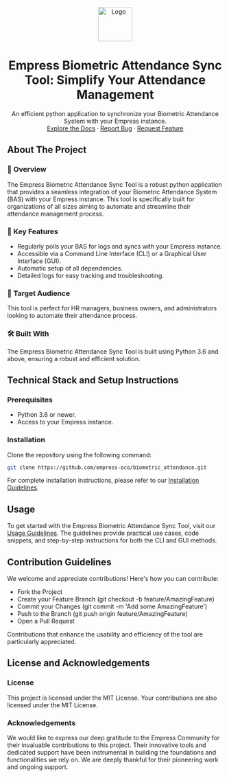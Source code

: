 <div align="center">
<img src="https://grow.empress.eco/uploads/default/original/2X/1/1f1e1044d3864269d2a613577edb9763890422ab.png" alt="Logo" width="80" height="80">
<h1 align="center">Empress Biometric Attendance Sync Tool: Simplify Your Attendance Management</h1>
<p align="center">
An efficient python application to synchronize your Biometric Attendance System with your Empress instance.
<br />
<a href="https://grow.empress.eco/">Explore the Docs</a>
·
<a href="https://github.com/empress-eco/biometric_attendance/issues">Report Bug</a>
·
<a href="https://github.com/empress-eco/biometric_attendance/issues">Request Feature</a>
</p>
</div>

## About The Project

### 📖 Overview
The Empress Biometric Attendance Sync Tool is a robust python application that provides a seamless integration of your Biometric Attendance System (BAS) with your Empress instance. This tool is specifically built for organizations of all sizes aiming to automate and streamline their attendance management process.

### 🌟 Key Features
- Regularly polls your BAS for logs and syncs with your Empress instance.
- Accessible via a Command Line Interface (CLI) or a Graphical User Interface (GUI).
- Automatic setup of all dependencies.
- Detailed logs for easy tracking and troubleshooting.

### 🎯 Target Audience
This tool is perfect for HR managers, business owners, and administrators looking to automate their attendance process.

### 🛠 Built With
The Empress Biometric Attendance Sync Tool is built using Python 3.6 and above, ensuring a robust and efficient solution.

## Technical Stack and Setup Instructions

### Prerequisites
- Python 3.6 or newer.
- Access to your Empress instance.

### Installation
Clone the repository using the following command:
```sh
git clone https://github.com/empress-eco/biometric_attendance.git
```
For complete installation instructions, please refer to our [Installation Guidelines](https://grow.empress.eco/).

## Usage
To get started with the Empress Biometric Attendance Sync Tool, visit our [Usage Guidelines](https://grow.empress.eco/). The guidelines provide practical use cases, code snippets, and step-by-step instructions for both the CLI and GUI methods.

## Contribution Guidelines
We welcome and appreciate contributions! Here's how you can contribute:

- Fork the Project
- Create your Feature Branch (git checkout -b feature/AmazingFeature)
- Commit your Changes (git commit -m 'Add some AmazingFeature')
- Push to the Branch (git push origin feature/AmazingFeature)
- Open a Pull Request

Contributions that enhance the usability and efficiency of the tool are particularly appreciated.

## License and Acknowledgements

### License
This project is licensed under the MIT License. Your contributions are also licensed under the MIT License.

### Acknowledgements
We would like to express our deep gratitude to the Empress Community for their invaluable contributions to this project. Their innovative tools and dedicated support have been instrumental in building the foundations and functionalities we rely on. We are deeply thankful for their pioneering work and ongoing support.